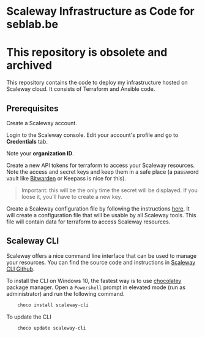 # Scaleway Infrastructure as Code for seblab.be

# This repository is obsolete and archived

This repository contains the code to deploy my infrastructure hosted on Scaleway cloud. It consists of Terraform and Ansible code.

## Prerequisites

Create a Scaleway account.

Login to the Scaleway console. Edit your account's profile and go to **Credentials** tab.

Note your **organization ID**.

Create a new API tokens for terraform to access your Scaleway resources. Note the access and secret keys and keep them in a safe place (a password vault like [Bitwarden](https://bitwarden.com) or Keepass is nice for this).

> Important: this will be the only time the secret will be displayed. If you loose it, you'll have to create a new key.

Create a Scaleway configuration file by following the instructions [here](https://github.com/scaleway/scaleway-sdk-go/blob/master/scw/README.md#scaleway-config). It will create a configuration file that will be usable by all Scaleway tools. This file will contain data for terraform to access Scaleway resources.

## Scaleway CLI

Scaleway offers a nice command line interface that can be used to manage your resources. You can find the source code and instructions in [Scaleway CLI Github](https://github.com/scaleway/scaleway-cli).

To install the CLI on Windows 10, the fastest way is to use [chocolatey](https://chocolatey.org/) package manager. Open a `Powershell` prompt in elevated mode (run as administrator) and run the following command.

```powershell
    choco install scaleway-cli
```

To update the CLI

```powershell
    choco update scaleway-cli
```
